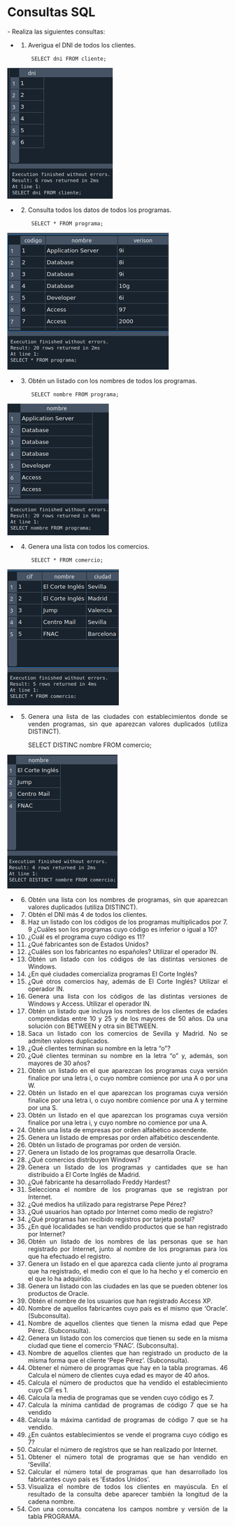 # Consultas SQL

<div align= "justify">
- Realiza las siguientes consultas:
  
  - 1. Averigua el DNI de todos los clientes. 


            SELECT dni FROM cliente; 

<img src="img/1.png">



  - 2. Consulta todos los datos de todos los programas. 

            SELECT * FROM programa; 

<img src="img/2.png">

  - 3. Obtén un listado con los nombres de todos los programas. 

            SELECT nombre FROM programa;

<img src="img/3.png">

  - 4. Genera una lista con todos los comercios. 

            SELECT * FROM comercio; 

<img src="img/4.png">


  - 5. Genera una lista de las ciudades con establecimientos donde se venden programas, sin que aparezcan valores duplicados (utiliza DISTINCT). 
          
          SELECT DISTINC nombre FROM comercio; 

<img src="img/5.png">

  - 6. Obtén una lista con los nombres de programas, sin que aparezcan valores duplicados (utiliza DISTINCT). 
  - 7. Obtén el DNI más 4 de todos los clientes.  
  - 8. Haz un listado con los códigos de los programas multiplicados por 7. 9 ¿Cuáles son los programas cuyo código es inferior o igual a 10? 
  - 10. ¿Cuál es el programa cuyo código es 11? 
  - 11. ¿Qué fabricantes son de Estados Unidos? 
  - 12. ¿Cuáles son los fabricantes no españoles? Utilizar el operador IN. 
  - 13. Obtén un listado con los códigos de las distintas versiones de Windows. 
  - 14. ¿En qué ciudades comercializa programas El Corte Inglés? 
  - 15. ¿Qué otros comercios hay, además de El Corte Inglés? Utilizar el operador IN. 
  - 16. Genera una lista con los códigos de las distintas versiones de Windows y Access. Utilizar el operador IN. 
  - 17. Obtén un listado que incluya los nombres de los clientes de edades comprendidas entre 10 y 25 y de los mayores de 50 años. Da una solución con BETWEEN y otra sin BETWEEN.
  - 18. Saca un listado con los comercios de Sevilla y Madrid. No se admiten valores duplicados. 
  - 19. ¿Qué clientes terminan su nombre en la letra “o”? 
  - 20. ¿Qué clientes terminan su nombre en la letra “o” y, además, son mayores de 30 años? 
  - 21. Obtén un listado en el que aparezcan los programas cuya versión finalice por una letra i, o cuyo nombre comience por una A o por una W. 
  - 22. Obtén un listado en el que aparezcan los programas cuya versión finalice por una letra i, o cuyo nombre comience por una A y termine por una S. 
  - 23. Obtén un listado en el que aparezcan los programas cuya versión finalice por una letra i, y cuyo nombre no comience por una A. 
  - 24. Obtén una lista de empresas por orden alfabético ascendente. 
  - 25. Genera un listado de empresas por orden alfabético descendente. 
  - 26. Obtén un listado de programas por orden de versión.
  - 27. Genera un listado de los programas que desarrolla Oracle. 
  - 28. ¿Qué comercios distribuyen Windows? 
  - 29. Genera un listado de los programas y cantidades que se han distribuido a El Corte Inglés de Madrid. 
  - 30. ¿Qué fabricante ha desarrollado Freddy Hardest? 
  - 31. Selecciona el nombre de los programas que se registran por Internet. 
  - 32. ¿Qué medios ha utilizado para registrarse Pepe Pérez? 
  - 33. ¿Qué usuarios han optado por Internet como medio de registro? 
  - 34. ¿Qué programas han recibido registros por tarjeta postal? 
  - 35. ¿En qué localidades se han vendido productos que se han registrado por Internet? 
  - 36. Obtén un listado de los nombres de las personas que se han registrado por Internet, junto al nombre de los programas para los que ha efectuado el registro. 
  - 37. Genera un listado en el que aparezca cada cliente junto al programa que ha registrado, el medio con el que lo ha hecho y el comercio en el que lo ha adquirido.
  - 38. Genera un listado con las ciudades en las que se pueden obtener los productos de Oracle. 
  - 39. Obtén el nombre de los usuarios que han registrado Access XP. 
  - 40. Nombre de aquellos fabricantes cuyo país es el mismo que ʻOracleʼ. (Subconsulta). 
  - 41. Nombre de aquellos clientes que tienen la misma edad que Pepe Pérez. (Subconsulta). 
  - 42. Genera un listado con los comercios que tienen su sede en la misma ciudad que tiene el comercio ʻFNACʼ. (Subconsulta). 
  - 43. Nombre de aquellos clientes que han registrado un producto de la misma forma que el cliente ʻPepe Pérezʼ. (Subconsulta). 
  - 44. Obtener el número de programas que hay en la tabla programas. 46 Calcula el número de clientes cuya edad es mayor de 40 años. 
  - 45. Calcula el número de productos que ha vendido el establecimiento cuyo CIF es 1. 
  - 46. Calcula la media de programas que se venden cuyo código es 7.  
  - 47. Calcula la mínima cantidad de programas de código 7 que se ha vendido 
  - 48. Calcula la máxima cantidad de programas de código 7 que se ha vendido.
  - 49. ¿En cuántos establecimientos se vende el programa cuyo código es 7? 
  - 50. Calcular el número de registros que se han realizado por Internet.  
  - 51. Obtener el número total de programas que se han vendido en ʻSevillaʼ. 
  - 52. Calcular el número total de programas que han desarrollado los fabricantes cuyo país es ʻEstados Unidosʼ. 
  - 53. Visualiza el nombre de todos los clientes en mayúscula. En el resultado de la consulta debe aparecer también la longitud de la cadena nombre. 
  - 54. Con una consulta concatena los campos nombre y versión de la tabla PROGRAMA.   


<div>